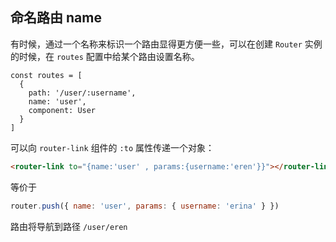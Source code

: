 ## 命名路由 name
有时候，通过一个名称来标识一个路由显得更方便一些，可以在创建 `Router` 实例的时候，在 `routes` 配置中给某个路由设置名称。
```js{4}
const routes = [
  {
    path: '/user/:username',
    name: 'user',
    component: User
  }
]
```
可以向 `router-link` 组件的 `:to` 属性传递一个对象：
```html
<router-link to="{name:'user' , params:{username:'eren'}}"></router-link>
```
等价于
```js
router.push({ name: 'user', params: { username: 'erina' } })
```
路由将导航到路径 `/user/eren`